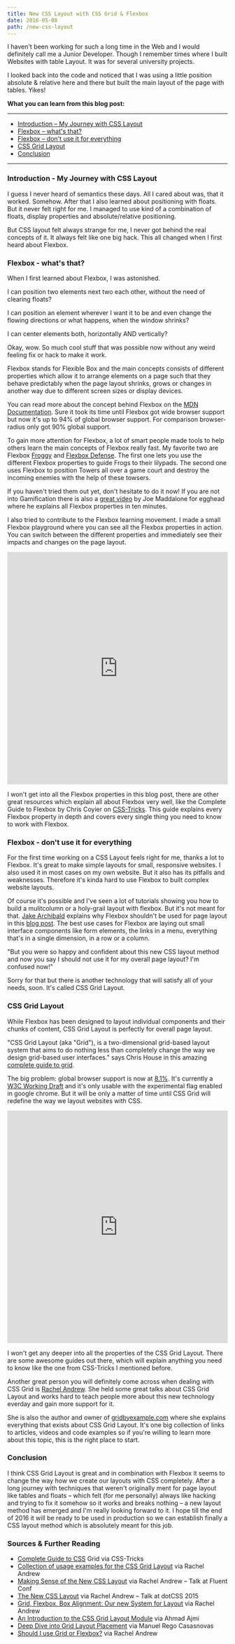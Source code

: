 ```yaml
---
title: New CSS Layout with CSS Grid & Flexbox
date: 2016-05-08
path: /new-css-layout
---
```


I haven't been working for such a long time in the Web and I would definitely
call me a Junior Developer. Though I remember times where I built Websites with
table Layout. It was for several university projects.

I looked back into the code and noticed that I was using a little position
absolute & relative here and there but built the main layout of the page with
tables. Yikes!

**What you can learn from this blog post:**

---

- [Introduction – My Journey with CSS Layout](#introduction)
- [Flexbox – what's that?](#flexbox-whats-that)
- [Flexbox – don't use it for everything](#flexbox-dont-use-it-for-everything)
- [CSS Grid Layout](#css-grid-layout)
- [Conclusion](#conclusion)

---

### <a name="introduction"></a>Introduction - My Journey with CSS Layout

I guess I never heard of semantics these days. All I cared about was, that it
worked. Somehow. After that I also learned about positioning with floats. But it
never felt right for me. I managed to use kind of a combination of floats,
display properties and absolute/relative positioning.

But CSS layout felt always strange for me, I never got behind the real concepts
of it. It always felt like one big hack. This all changed when I first heard
about Flexbox.

### <a name="flexbox-whats-that"></a>Flexbox - what's that?

When I first learned about Flexbox, I was astonished.

I can position two elements next two each other, without the need of clearing
floats?

I can position an element wherever I want it to be and even change the flowing
directions or what happens, when the window shrinks?

I can center elements both, horizontally AND vertically?

Okay, wow. So much cool stuff that was possible now without any weird feeling
fix or hack to make it work.

Flexbox stands for Flexible Box and the main concepts consists of different
properties which allow it to arrange elements on a page such that they behave
predictably when the page layout shrinks, grows or changes in another way due to
different screen sizes or display devices.

You can read more about the concept behind Flexbox on the
[MDN Documentation](https://developer.mozilla.org/en-US/docs/Web/CSS/CSS_Flexible_Box_Layout/Using_CSS_flexible_boxes).
Sure it took its time until Flexbox got wide browser support but now it's up to
94% of global browser support. For comparison browser-radius only got 90% global
support.

To gain more attention for Flexbox, a lot of smart people made tools to help
others learn the main concepts of Flexbox really fast. My favorite two are
Flexbox [Froggy](http://flexboxfroggy.com/) and
[Flexbox Defense](http://www.flexboxdefense.com/). The first one lets you use
the different Flexbox properties to guide Frogs to their lilypads. The second
one uses Flexbox to position Towers all over a game court and destroy the
incoming enemies with the help of these towsers.

If you haven't tried them out yet, don't hesitate to do it now! If you are not
into Gamification there is also a
[great video](https://egghead.io/lessons/misc-flexbox-fundamentals) by Joe
Maddalone for egghead where he explains all Flexbox properties in ten minutes.

I also tried to contribute to the Flexbox learning movement. I made a small
Flexbox playground where you can see all the Flexbox properties in action. You
can switch between the different properties and immediately see their impacts
and changes on the page layout.

<iframe height="530" style="width: 100%;" scrolling="no" loading="lazy" title="Flexbox Playground" src="https://codepen.io/Mkuehb/embed/KzrqBY?height=265&theme-id=default&default-tab=result" frameborder="no" allowtransparency="true" allowfullscreen="true">
  See the Pen <a href='https://codepen.io/Mkuehb/pen/KzrqBY'>Flexbox Playground</a> by Marco Kühbauch
  (<a href='https://codepen.io/Mkuehb'>@Mkuehb</a>) on <a href='https://codepen.io'>CodePen</a>.
</iframe>

I won't get into all the Flexbox properties in this blog post, there are other
great resources which explain all about Flexbox very well, like the Complete
Guide to Flexbox by Chris Coyier on
[CSS-Tricks](https://css-tricks.com/snippets/css/a-guide-to-flexbox/). This
guide explains every Flexbox property in depth and covers every single thing you
need to know to work with Flexbox.

### <a name="flexbox-dont-use-it-for-everything"></a>Flexbox - don't use it for everything

For the first time working on a CSS Layout feels right for me, thanks a lot to
Flexbox. It's great to make simple layouts for small, responsive websites. I
also used it in most cases on my own website. But it also has its pitfalls and
weaknesses. Therefore it's kinda hard to use Flexbox to built complex website
layouts.

Of course it's possible and I've seen a lot of tutorials showing you how to
build a mulitcolumn or a holy-grail layout with flexbox. But it's not meant for
that. [Jake Archibald](https://twitter.com/jaffathecake) explains why Flexbox
shouldn't be used for page layout in this
[blog post](https://jakearchibald.com/2014/dont-use-flexbox-for-page-layout/).
The best use cases for Flexbox are laying out small interface components like
form elements, the links in a menu, everything that's in a single dimension, in
a row or a column.

"But you were so happy and confident about this new CSS layout method and now
you say I should not use it for my overall page layout? I'm confused now!"

Sorry for that but there is another technology that will satisfy all of your
needs, soon. It's called CSS Grid Layout.

### <a name="css-grid-layout"></a>CSS Grid Layout

While Flexbox has been designed to layout individual components and their chunks
of content, CSS Grid Layout is perfectly for overall page layout.

"CSS Grid Layout (aka "Grid"), is a two-dimensional grid-based layout system
that aims to do nothing less than completely change the way we design grid-based
user interfaces." says Chris House in this amazing
[complete guide to grid](https://css-tricks.com/snippets/css/complete-guide-grid/).

The big problem: global browser support is now at
[8.1%](http://caniuse.com/#search=grid). It's currently a
[W3C Working Draft](https://www.w3.org/TR/css-grid-1/) and it's only usable with
the experimental flag enabled in google chrome. But it will be only a matter of
time until CSS Grid will redefine the way we layout websites with CSS.

<iframe height="530" style="width: 100%;" scrolling="no" title="CSS Grid Example" src="https://codepen.io/Mkuehb/embed/EKrNMp?height=265&theme-id=default&default-tab=result" frameborder="no" allowtransparency="true" allowfullscreen="true">
  See the Pen <a href='https://codepen.io/Mkuehb/pen/EKrNMp'>CSS Grid Example</a> by Marco Kühbauch
  (<a href='https://codepen.io/Mkuehb'>@Mkuehb</a>) on <a href='https://codepen.io'>CodePen</a>.
</iframe>

I won't get any deeper into all the properties of the CSS Grid Layout. There are
some awesome guides out there, which will explain anything you need to know like
the one from CSS-Tricks I mentioned before.

Another great person you will definitely come across when dealing with CSS Grid
is
[Rachel Andrew](https://twitter.com/rachelandrew?ref_src=twsrc%5Egoogle%7Ctwcamp%5Eserp%7Ctwgr%5Eauthor).
She held some great talks about CSS Grid Layout and works hard to teach people
more about this new technology everday and gain more support for it.

She is also the author and owner of
[gridbyexample.com](https://gridbyexample.com/) where she explains everything
that exists about CSS Grid Layout. It's one big collection of links to articles,
videos and code examples so if you're willing to learn more about this topic,
this is the right place to start.

### <a name="conclusion"></a> Conclusion

I think CSS Grid Layout is great and in combination with Flexbox it seems to
change the way how we create our layouts with CSS completely. After a long
journey with techniques that weren't originally ment for page layout like tables
and floats – which felt (for me personally) always like hacking and trying to
fix it somehow so it works and breaks nothing – a new layout method has emerged
and I'm really looking forward to it. I hope till the end of 2016 it will be
ready to be used in production so we can establish finally a CSS layout method
which is absolutely meant for this job.

### Sources & Further Reading

- [Complete Guide to CSS](https://css-tricks.com/snippets/css/complete-guide-grid/)
  Grid via CSS-Tricks
- [Collection of usage examples for the CSS Grid Layout](http://gridbyexample.com/)
  via Rachel Andrew
- [Making Sense of the New CSS Layout](https://rachelandrew.co.uk/archives/2016/03/25/making-sense-of-the-new-css-layout/)
  via Rachel Andrew – Talk at Fluent Conf
- [The New CSS Layout](http://www.thedotpost.com/2015/12/rachel-andrew-the-new-css-layout)
  via Rachel Andrew – Talk at dotCSS 2015
- [Grid, Flexbox, Box Alignment: Our new System for Layout](https://24ways.org/2015/grid-flexbox-box-alignment-our-new-system-for-layout/)
  via Rachel Andrew
- [An Introduction to the CSS Grid Layout Module](http://www.sitepoint.com/introduction-css-grid-layout-module/)
  via Ahmad Ajmi
- [Deep Dive into Grid Layout Placement](http://blogs.igalia.com/mrego/2016/02/01/deep-dive-into-grid-layout-placement/)
  via Manuel Rego Casasnovas
- [Should I use Grid or Flexbox?](https://rachelandrew.co.uk/archives/2016/03/30/should-i-use-grid-or-flexbox/)
  via Rachel Andrew
